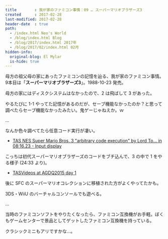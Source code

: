 ```yaml
---
title        : 我が家のファミコン事情：09 … スーパーマリオブラザーズ3
created      : 2017-02-28
last-modified: 2017-02-28
header-date  : true
path:
  - /index.html Neo's World
  - /blog/index.html Blog
  - /blog/2017/index.html 2017年
  - /blog/2017/02/index.html 02月
hidden-info:
  original-blog: El Mylar
  is-hide: true
---
```


母方の祖父母の家にあったファミコンの記憶を辿る、我が家のファミコン事情。9本目は「__スーパーマリオブラザーズ3__」。1988-10-23 発売。

母方の家にはディスクシステムはなかったので、2 は飛ばして 3 があった。

やるたびに 1-1 やってた記憶があるのだが、セーブ機能なかったのか？と思って調べたらセーブ機能なかったみたい。鬼ゲーじゃねえか。ｗ

…

なんか色々調べてたら任意コード実行が凄い。

- [TAS NES Super Mario Bros. 3 "arbitrary code execution" by Lord To… in 08:16.23 - Input display](https://youtube.com/watch?v=oWbwmxVpqVI)

こっちは初代スーパーマリオブラザーズのコードをブチ込んで、3 の中で 1 をやる様子 (24:33 より)。

- [TASVideos at AGDQ2015 day 1](https://youtube.com/watch?v=mifmHgqkZfo?t=24m33s)

後に SFC のスーパーマリオコレクションに移植された方がよくやってたかも。

3DS・WiiU のバーチャルコンソールでも遊べる。

…

当時のファミコンソフトをやりたくなったら、ファミコン互換機がお手軽。ぼくもゲームセンターで景品としてゲットしたファミコン互換機を持っている。

クラシックミニもアリですかな…。
